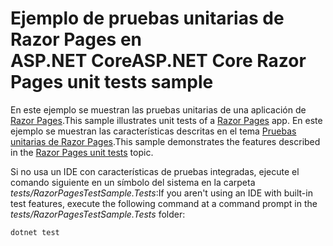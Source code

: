 # <a name="aspnet-core-razor-pages-unit-tests-sample"></a><span data-ttu-id="0f19c-101">Ejemplo de pruebas unitarias de Razor Pages en ASP.NET Core</span><span class="sxs-lookup"><span data-stu-id="0f19c-101">ASP.NET Core Razor Pages unit tests sample</span></span>

<span data-ttu-id="0f19c-102">En este ejemplo se muestran las pruebas unitarias de una aplicación de [Razor Pages](https://docs.microsoft.com/aspnet/core/mvc/razor-pages).</span><span class="sxs-lookup"><span data-stu-id="0f19c-102">This sample illustrates unit tests of a [Razor Pages](https://docs.microsoft.com/aspnet/core/mvc/razor-pages) app.</span></span> <span data-ttu-id="0f19c-103">En este ejemplo se muestran las características descritas en el tema [Pruebas unitarias de Razor Pages](https://docs.microsoft.com/aspnet/core/test/razor-pages-tests).</span><span class="sxs-lookup"><span data-stu-id="0f19c-103">This sample demonstrates the features described in the [Razor Pages unit tests](https://docs.microsoft.com/aspnet/core/test/razor-pages-tests) topic.</span></span>

<span data-ttu-id="0f19c-104">Si no usa un IDE con características de pruebas integradas, ejecute el comando siguiente en un símbolo del sistema en la carpeta *tests/RazorPagesTestSample.Tests*:</span><span class="sxs-lookup"><span data-stu-id="0f19c-104">If you aren't using an IDE with built-in test features, execute the following command at a command prompt in the *tests/RazorPagesTestSample.Tests* folder:</span></span>

```console
dotnet test
```
